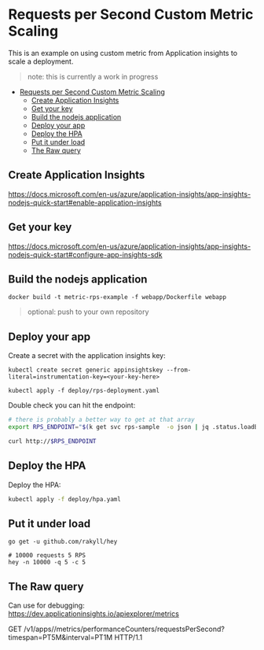 # Requests per Second Custom Metric Scaling
This is an example on using custom metric from Application insights to scale a deployment.

> note: this is currently a work in progress

- [Requests per Second Custom Metric Scaling](#requests-per-second-custom-metric-scaling)
    - [Create Application Insights](#create-application-insights)
    - [Get your key](#get-your-key)
    - [Build the nodejs application](#build-the-nodejs-application)
    - [Deploy your app](#deploy-your-app)
    - [Deploy the HPA](#deploy-the-hpa)
    - [Put it under load](#put-it-under-load)
    - [The Raw query](#the-raw-query)

## Create  Application Insights 

https://docs.microsoft.com/en-us/azure/application-insights/app-insights-nodejs-quick-start#enable-application-insights

## Get your key

https://docs.microsoft.com/en-us/azure/application-insights/app-insights-nodejs-quick-start#configure-app-insights-sdk

## Build the nodejs application

```
docker build -t metric-rps-example -f webapp/Dockerfile webapp
```

> optional: push to your own repository

## Deploy your app

Create a secret with the application insights key:

```
kubectl create secret generic appinsightskey --from-literal=instrumentation-key=<your-key-here>

kubectl apply -f deploy/rps-deployment.yaml
```

Double check you can hit the endpoint:

```bash
# there is probably a better way to get at that array
export RPS_ENDPOINT="$(k get svc rps-sample  -o json | jq .status.loadBalancer.ingress | jq -r '.[0]'.ip)"

curl http://$RPS_ENDPOINT
```

## Deploy the HPA

Deploy the HPA:

```bash
kubectl apply -f deploy/hpa.yaml
```


## Put it under load

```
go get -u github.com/rakyll/hey

# 10000 requests 5 RPS
hey -n 10000 -q 5 -c 5 
```

##  The Raw query
Can use for debugging: https://dev.applicationinsights.io/apiexplorer/metrics

GET /v1/apps/<yourkey>/metrics/performanceCounters/requestsPerSecond?timespan=PT5M&interval=PT1M HTTP/1.1
